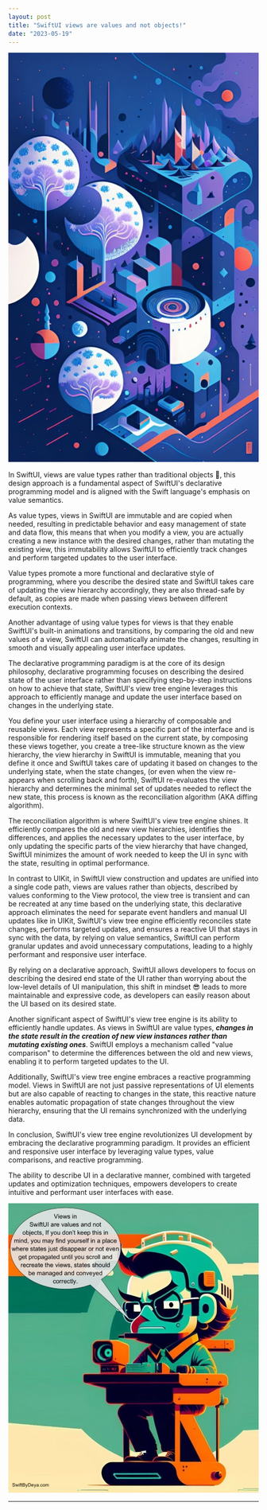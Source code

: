 ```yaml
---
layout: post
title: "SwiftUI views are values and not objects!"
date: "2023-05-19"
---
```


![](images/dream_TradingCard-53-627x1024.jpg)

In SwiftUI, views are value types rather than traditional objects 🧐, this design approach is a fundamental aspect of SwiftUI's declarative programming model and is aligned with the Swift language's emphasis on value semantics.

As value types, views in SwiftUI are immutable and are copied when needed, resulting in predictable behavior and easy management of state and data flow, this means that when you modify a view, you are actually creating a new instance with the desired changes, rather than mutating the existing view, this immutability allows SwiftUI to efficiently track changes and perform targeted updates to the user interface.

Value types promote a more functional and declarative style of programming, where you describe the desired state and SwiftUI takes care of updating the view hierarchy accordingly, they are also thread-safe by default, as copies are made when passing views between different execution contexts.

Another advantage of using value types for views is that they enable SwiftUI's built-in animations and transitions, by comparing the old and new values of a view, SwiftUI can automatically animate the changes, resulting in smooth and visually appealing user interface updates.

The declarative programming paradigm is at the core of its design philosophy, declarative programming focuses on describing the desired state of the user interface rather than specifying step-by-step instructions on how to achieve that state, SwiftUI's view tree engine leverages this approach to efficiently manage and update the user interface based on changes in the underlying state.

You define your user interface using a hierarchy of composable and reusable views. Each view represents a specific part of the interface and is responsible for rendering itself based on the current state, by composing these views together, you create a tree-like structure known as the view hierarchy, the view hierarchy in SwiftUI is immutable, meaning that you define it once and SwiftUI takes care of updating it based on changes to the underlying state, when the state changes, (or even when the view re-appears when scrolling back and forth), SwiftUI re-evaluates the view hierarchy and determines the minimal set of updates needed to reflect the new state, this process is known as the reconciliation algorithm (AKA diffing algorithm).

The reconciliation algorithm is where SwiftUI's view tree engine shines. It efficiently compares the old and new view hierarchies, identifies the differences, and applies the necessary updates to the user interface, by only updating the specific parts of the view hierarchy that have changed, SwiftUI minimizes the amount of work needed to keep the UI in sync with the state, resulting in optimal performance.

In contrast to UIKit, in SwiftUI view construction and updates are unified into a single code path, views are values rather than objects, described by values conforming to the View protocol, the view tree is transient and can be recreated at any time based on the underlying state, this declarative approach eliminates the need for separate event handlers and manual UI updates like in UIKit, SwiftUI's view tree engine efficiently reconciles state changes, performs targeted updates, and ensures a reactive UI that stays in sync with the data, by relying on value semantics, SwiftUI can perform granular updates and avoid unnecessary computations, leading to a highly performant and responsive user interface.

By relying on a declarative approach, SwiftUI allows developers to focus on describing the desired end state of the UI rather than worrying about the low-level details of UI manipulation, this shift in mindset 😎 leads to more maintainable and expressive code, as developers can easily reason about the UI based on its desired state.

Another significant aspect of SwiftUI's view tree engine is its ability to efficiently handle updates. As views in SwiftUI are value types, _**changes in the state result in the creation of new view instances rather than mutating existing ones**_. SwiftUI employs a mechanism called "value comparison" to determine the differences between the old and new views, enabling it to perform targeted updates to the UI.

Additionally, SwiftUI's view tree engine embraces a reactive programming model. Views in SwiftUI are not just passive representations of UI elements but are also capable of reacting to changes in the state, this reactive nature enables automatic propagation of state changes throughout the view hierarchy, ensuring that the UI remains synchronized with the underlying data.

In conclusion, SwiftUI's view tree engine revolutionizes UI development by embracing the declarative programming paradigm. It provides an efficient and responsive user interface by leveraging value types, value comparisons, and reactive programming.  
  
The ability to describe UI in a declarative manner, combined with targeted updates and optimization techniques, empowers developers to create intuitive and performant user interfaces with ease.  
  

![](images/dream_TradingCard-69-1-888x1024.jpg)

* * *
